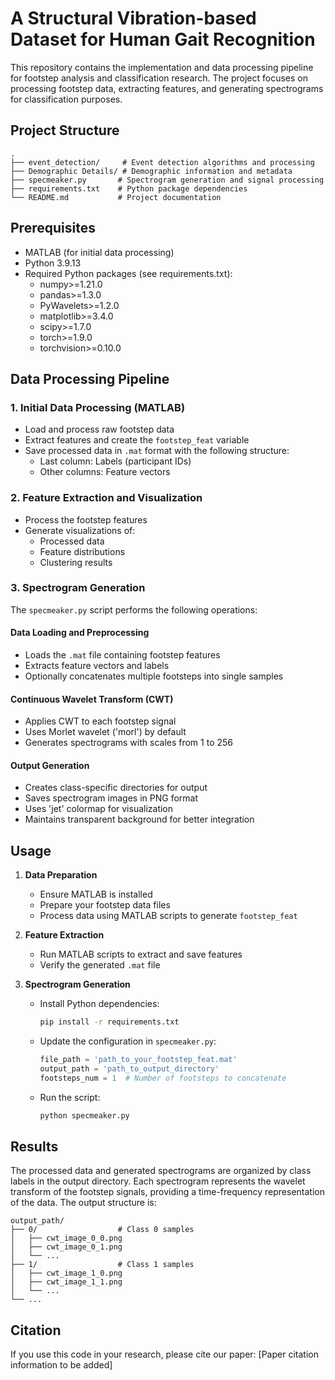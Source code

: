 # A Structural Vibration-based Dataset for Human Gait Recognition

This repository contains the implementation and data processing pipeline for footstep analysis and classification research. The project focuses on processing footstep data, extracting features, and generating spectrograms for classification purposes.

## Project Structure

```
.
├── event_detection/     # Event detection algorithms and processing
├── Demographic Details/ # Demographic information and metadata
├── specmeaker.py       # Spectrogram generation and signal processing
├── requirements.txt    # Python package dependencies
└── README.md           # Project documentation
```

## Prerequisites

- MATLAB (for initial data processing)
- Python 3.9.13
- Required Python packages (see requirements.txt):
  - numpy>=1.21.0
  - pandas>=1.3.0
  - PyWavelets>=1.2.0
  - matplotlib>=3.4.0
  - scipy>=1.7.0
  - torch>=1.9.0
  - torchvision>=0.10.0

## Data Processing Pipeline

### 1. Initial Data Processing (MATLAB)
- Load and process raw footstep data
- Extract features and create the `footstep_feat` variable
- Save processed data in `.mat` format with the following structure:
  - Last column: Labels (participant IDs)
  - Other columns: Feature vectors

### 2. Feature Extraction and Visualization
- Process the footstep features
- Generate visualizations of:
  - Processed data
  - Feature distributions
  - Clustering results

### 3. Spectrogram Generation
The `specmeaker.py` script performs the following operations:

#### Data Loading and Preprocessing
- Loads the `.mat` file containing footstep features
- Extracts feature vectors and labels
- Optionally concatenates multiple footsteps into single samples

#### Continuous Wavelet Transform (CWT)
- Applies CWT to each footstep signal
- Uses Morlet wavelet ('morl') by default
- Generates spectrograms with scales from 1 to 256

#### Output Generation
- Creates class-specific directories for output
- Saves spectrogram images in PNG format
- Uses 'jet' colormap for visualization
- Maintains transparent background for better integration

## Usage

1. **Data Preparation**
   - Ensure MATLAB is installed
   - Prepare your footstep data files
   - Process data using MATLAB scripts to generate `footstep_feat`

2. **Feature Extraction**
   - Run MATLAB scripts to extract and save features
   - Verify the generated `.mat` file

3. **Spectrogram Generation**
   - Install Python dependencies:
     ```bash
     pip install -r requirements.txt
     ```
   - Update the configuration in `specmeaker.py`:
     ```python
     file_path = 'path_to_your_footstep_feat.mat'
     output_path = 'path_to_output_directory'
     footsteps_num = 1  # Number of footsteps to concatenate
     ```
   - Run the script:
     ```bash
     python specmeaker.py
     ```

## Results

The processed data and generated spectrograms are organized by class labels in the output directory. Each spectrogram represents the wavelet transform of the footstep signals, providing a time-frequency representation of the data. The output structure is:

```
output_path/
├── 0/                  # Class 0 samples
│   ├── cwt_image_0_0.png
│   ├── cwt_image_0_1.png
│   └── ...
├── 1/                  # Class 1 samples
│   ├── cwt_image_1_0.png
│   ├── cwt_image_1_1.png
│   └── ...
└── ...
```

## Citation

If you use this code in your research, please cite our paper:
[Paper citation information to be added]

<!-- ## License

[License information to be added] -->

<!-- ## Contact

[Contact information to be added] -->
